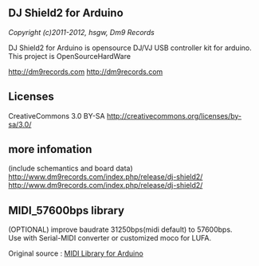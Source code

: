 DJ Shield2 for Arduino
------------------------
*Copyright (c)2011-2012, hsgw, Dm9 Records*

DJ Shield2 for Arduino is opensource DJ/VJ USB controller kit for arduino.  
This project is OpenSourceHardWare  
  
http://dm9records.com <http://dm9records.com>  
  
## Licenses
CreativeCommons 3.0 BY-SA <http://creativecommons.org/licenses/by-sa/3.0/>
 
## more infomation
(include schemantics and board data)  
http://www.dm9records.com/index.php/release/dj-shield2/ <http://www.dm9records.com/index.php/release/dj-shield2/>
  
## MIDI_57600bps library
 (OPTIONAL) improve baudrate 31250bps(midi default) to 57600bps.  
Use with Serial-MIDI converter or customized moco for LUFA.  
  
Original source : [MIDI Library for Arduino](http://playground.arduino.cc/Main/MIDILibrary)
